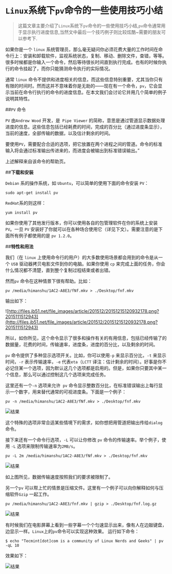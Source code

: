 # `Linux`系统下`pv`命令的一些使用技巧小结

> 这篇文章主要介绍了`Linux`系统下`pv`命令的一些使用技巧小结,`pv`命令通常用于显示执行进度信息,当然文中最后一个技巧例子则比较炫酷~需要的朋友可以参考下.

如果你是一个 `linux` 系统管理员，那么毫无疑问你必须花费大量的工作时间在命令行上：安装和卸载软件，监视系统状态，复制、移动、删除文件，查错，等等。很多时候都是你输入一个命令，然后等待很长时间直到执行完成。也有的时候你执行的命令挂起了，而你只能猜测命令执行的实际情况。

通常 `linux` 命令不提供和进度相关的信息，而这些信息特别重要，尤其当你只有有限的时间时。然而这并不意味着你是无助的——现在有一个命令，`pv`，它会显示当前在命令行执行的命令的进度信息。在本文我们会讨论它并用几个简单的例子说明其特性。



##`PV` 命令

`PV` 由`Andrew Wood` 开发，是` Pipe Viewer` 的简称，意思是通过管道显示数据处理进度的信息。这些信息包括已经耗费的时间，完成的百分比（通过进度条显示），当前的速度，全部传输的数据，以及估计剩余的时间。

要使用`PV`，需要配合合适的选项，把它放置在两个进程之间的管道。命令的标准输入将会通过标准输出传进来的，而进度会被输出到标准错误输出。”

上述解释来自该命令的帮助页。

##**下载和安装**

`Debian` 系的操作系统，如 `Ubuntu`，可以简单的使用下面的命令安装 `PV`：

```shell
sudo apt-get install pv
```

`RedHat`系的则这样：

```shell
yum install pv
```

如果你使用了其他发行版本，你可以使用各自的包管理软件在你的系统上安装 `PV`。一旦 `PV` 安装好了你就可以在各种场合使用它（详见下文）。需要注意的是下面所有例子都使用的是 `pv 1.2.0`。

##**特性和用法**

我们（在 `linux` 上使用命令行的用户）的大多数使用场景都会用到的命令是从一个 `USB` 驱动器拷贝电影文件到你的电脑。如果你使用 `cp` 来完成上面的任务，你会什么情况都不清楚，直到整个复制过程结束或者出错。

然而`pv` 命令在这种情景下很有帮助。比如：

```shell
pv /media/himanshu/1AC2-A8E3/fNf.mkv > ./Desktop/fnf.mkv
```

输出如下：

![http://files.jb51.net/file_images/article/201512/20151215120932178.png?2015111512943](http://files.jb51.net/file_images/article/201512/20151215120932178.png?2015111512943)

所以，如你所见，这个命令显示了很多和操作有关的有用信息，包括已经传输了的数据量，花费的时间，传输速率，进度条，进度的百分比，以及剩余的时间。

`pv` 命令提供了多种显示选项开关。比如，你可以使用`-p` 来显示百分比，`-t` 来显示时间，`-r` 表示传输速率，`-e` 代表`eta`（`LCTT` 译注：估计剩余的时间）。好事是你不必记住某一个选项，因为默认这几个选项都是启用的。但是，如果你只要其中某一个信息，那么可以通过控制这几个选项来完成任务。

这里还有一个`-n` 选项来允许` pv` 命令显示整数百分比，在标准错误输出上每行显示一个数字，用来替代通常的可视进度条。下面是一个例子：

```shell
pv -n /media/himanshu/1AC2-A8E3/fNf.mkv > ./Desktop/fnf.mkv
```

![结果](http://files.jb51.net/file_images/article/201512/20151215120959402.png?2015111512106)

这个特殊的选项非常合适某些情境下的需求，如你想把用管道把输出传给`dialog` 命令。

接下来还有一个命令行选项，`-L` 可以让你修改 `pv` 命令的传输速率。举个例子，使用 `-L` 选项来限制传输速率为`2MB/s`。

```shell
pv -L 2m /media/himanshu/1AC2-A8E3/fNf.mkv > ./Desktop/fnf.mkv
```

![结果](http://files.jb51.net/file_images/article/201512/20151215121014660.png?20151115121022)

如上图所见，数据传输速度按照我们的要求被限制了。

另一个`pv` 可以帮上忙的情景是压缩文件。这里有一个例子可以向你解释如何与压缩软件`Gzip` 一起工作。

```shell
pv /media/himanshu/1AC2-A8E3/fnf.mkv | gzip > ./Desktop/fnf.log.gz
```

![结果](http://files.jb51.net/file_images/article/201512/20151215121032333.png?20151115121040)

有时候我们在电影屏幕上看到一些字幕一个个匀速显示出来，像有人在边敲键盘，边显示一样。`Linux`上的`pv`命令可以实现这种效果。
运行如下命令：

```shell
$ echo "Tecmint[dot]com is a community of Linux Nerds and Geeks" | pv -qL 10
```

效果如下：

![结果](http://files.jb51.net/file_images/article/201512/20151215121048485.gif?20151115121057)